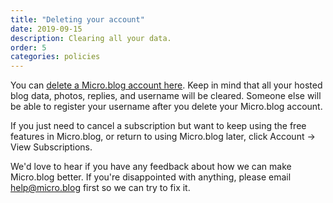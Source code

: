 ```yaml
---
title: "Deleting your account"
date: 2019-09-15
description: Clearing all your data.
order: 5
categories: policies
---
```


You can [delete a Micro.blog account here](https://micro.blog/account/delete). Keep in mind that all your hosted blog data, photos, replies, and username will be cleared. Someone else will be able to register your username after you delete your Micro.blog account.

If you just need to cancel a subscription but want to keep using the free features in Micro.blog, or return to using Micro.blog later, click Account → View Subscriptions.

We'd love to hear if you have any feedback about how we can make Micro.blog better. If you're disappointed with anything, please email help@micro.blog first so we can try to fix it.
